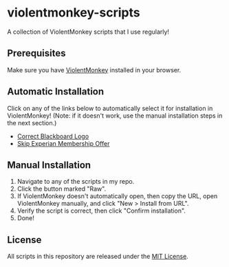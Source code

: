 # violentmonkey-scripts

A collection of ViolentMonkey scripts that I use regularly!

## Prerequisites

Make sure you have [ViolentMonkey][ext] installed in your browser.

## Automatic Installation

Click on any of the links below to automatically select it for
installation in ViolentMonkey! (Note: if it doesn't work, use the
manual installation steps in the next section.)

* [Correct Blackboard Logo][script-correct-blackboard-logo]
* [Skip Experian Membership Offer][script-skip-experian-membership-offer]

## Manual Installation

1. Navigate to any of the scripts in my repo.
2. Click the button marked "Raw".
3. If ViolentMonkey doesn't automatically open, then copy the URL,
   open ViolentMonkey manually, and click "New > Install from URL".
4. Verify the script is correct, then click "Confirm installation".
5. Done!

## License

All scripts in this repository are released under the [MIT License][license].

[ext]: https://violentmonkey.github.io/get-it/ "Install ViolentMonkey for your browser"
[license]: https://github.com/icorbrey/violentmonkey-scripts/blob/master/LICENSE "View the license for icorbrey/violentmonkey-scripts"

[script-correct-blackboard-logo]: https://github.com/icorbrey/violentmonkey-scripts/raw/master/userscripts/correct-blackboard-logo.user.js "Install the 'Correct Blackboard Logo' userscript using ViolentMonkey"
[script-skip-experian-membership-offer]: https://github.com/icorbrey/violentmonkey-scripts/raw/master/userscripts/skip-experian-membership-offer.user.js "Install the 'Skip Experian Membership Offer' userscript using ViolentMonkey"
